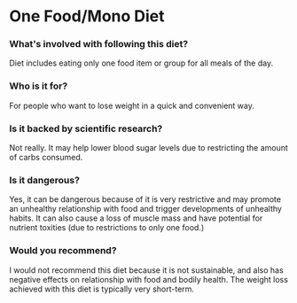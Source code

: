 # One Food/Mono Diet
### What's involved with following this diet? 
Diet includes eating only one food item or group for all meals of the day. 
### Who is it for? 
For people who want to lose weight  in a quick and convenient way. 
### Is it backed by scientific research? 
Not really. It may help lower blood sugar levels due to restricting the amount of carbs consumed. 
### Is it dangerous? 
Yes, it can be dangerous because of it is very restrictive and may promote an unhealthy relationship with food and trigger developments of unhealthy habits. It can also cause a loss of muscle mass and have potential for nutrient toxities (due to restrictions to only one food.)
### Would you recommend? 
I would not recommend this diet because it is not sustainable, and also has negative effects on relationship with food and bodily health. The weight loss achieved with this diet is typically very short-term. 
